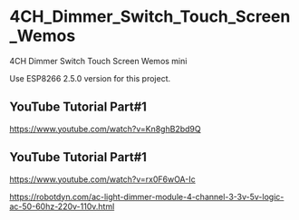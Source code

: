 # 4CH_Dimmer_Switch_Touch_Screen_Wemos
 4CH Dimmer Switch Touch Screen Wemos mini

 Use ESP8266 2.5.0 version for this project.
 
 ## YouTube Tutorial Part#1
 
 https://www.youtube.com/watch?v=Kn8ghB2bd9Q
 
 ## YouTube  Tutorial Part#1
 
 https://www.youtube.com/watch?v=rx0F6wOA-Ic
 
 
 https://robotdyn.com/ac-light-dimmer-module-4-channel-3-3v-5v-logic-ac-50-60hz-220v-110v.html
